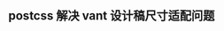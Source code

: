 <!--
 * @Author: long
 * @Date: 2024-11-21 19:28:13
 * @LastEditors: long
 * @LastEditTime: 2024-11-22 09:19:45
 * @Description: 
-->
## postcss 解决 vant 设计稿尺寸适配问题

##
